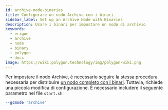 ```yaml
---
id: archive-node-binaries
title: Configurare un nodo Archive con i binari
sidebar_label: Set up an Archive Node with Binaries
description: Usare i binari per impostare un nodo di archivio
keywords:
  - erigon
  - archive
  - node
  - binary
  - polygon
  - docs
image: https://wiki.polygon.technology/img/polygon-wiki.png
---
```


Per impostare il nodo Archive, è necessario seguire la stessa procedura necessaria per distribuire [<ins>un nodo completo con i binari</ins>](/docs/develop/network-details/full-node-binaries). Tuttavia, richiede una piccola modifica di configurazione. È necessario includere il seguente parametro nel file `start.sh`:

```makefile
--gcmode 'archive'
```
